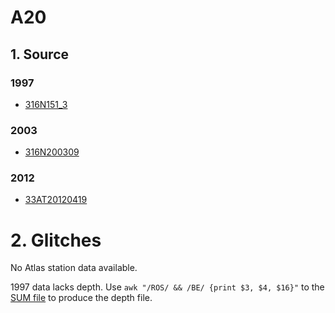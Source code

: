 # A20
## 1. Source
### 1997
+ [316N151_3](https://cchdo.ucsd.edu/cruise/316N151_3)

### 2003
+ [316N200309](https://cchdo.ucsd.edu/cruise/316N200309)

### 2012
+ [33AT20120419](https://cchdo.ucsd.edu/cruise/33AT20120419)

# 2. Glitches

No Atlas station data available.

1997 data lacks depth. Use `awk "/ROS/ && /BE/ {print $3, $4, $16}"` to the
[SUM file](https://cchdo.ucsd.edu/data/2655/a20su.txt) to produce the depth file.
